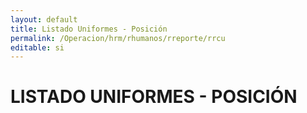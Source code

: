 ```yaml
---
layout: default
title: Listado Uniformes - Posición
permalink: /Operacion/hrm/rhumanos/rreporte/rrcu
editable: si
---
```


# LISTADO UNIFORMES - POSICIÓN
